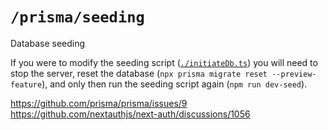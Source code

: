 # `/prisma/seeding`

Database seeding

If you were to modify the seeding script ([`./initiateDb.ts`](./initiateDb.ts)) 
you will need to stop the server, reset the database (`npx prisma migrate reset --preview-feature`),
and only then run the seeding script again (`npm run dev-seed`).

https://github.com/prisma/prisma/issues/9
https://github.com/nextauthjs/next-auth/discussions/1056